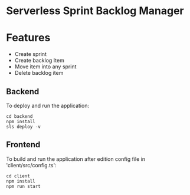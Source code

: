 # Serverless Sprint Backlog Manager

# Features

- Create sprint
- Create backlog Item
- Move item into any sprint
- Delete backlog item

## Backend

To deploy and run the application:

```
cd backend
npm install
sls deploy -v
```

## Frontend

To build and run the application after edition config file in 'client/src/config.ts':
```
cd client
npm install
npm run start
```
